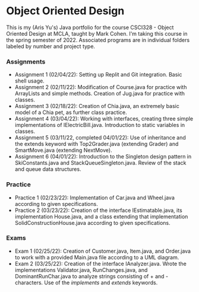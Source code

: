 # Object Oriented Design
This is my (Aris Yu's) Java portfolio for the course CSCI328 - Object Oriented Design at MCLA, taught by Mark Cohen. I'm taking this course in the spring semester of 2022. Associated programs are in individual folders labeled by number and project type. 
### Assignments
* Assignment 1 (02/04/22): Setting up Replit and Git integration. Basic shell usage.
* Assignment 2 (02/11/22): Modification of Course.java for practice with ArrayLists and simple methods. Creation of Jug.java for practice with classes.
* Assignment 3 (02/18/22): Creation of Chia.java, an extremely basic model of a Chia pet, as further class practice.
* Assignment 4 (03/04/22): Working with interfaces, creating three simple implementations of IElectricBill.java. Introduction to static variables in classes.
* Assignment 5 (03/11/22, completed 04/01/22): Use of inheritance and the extends keyword with Top2Grader.java (extending Grader) and SmartMove.java (extending NextMove).
* Assignment 6 (04/01/22): Introduction to the Singleton design pattern in SkiConstants.java and StackQueueSingleton.java. Review of the stack and queue data structures.
### Practice
* Practice 1 (02/23/22): Implementation of Car.java and Wheel.java according to given specifications.
* Practice 2 (03/23/22): Creation of the interface IEstimatable.java, its implementation House.java, and a class extending that implementation SolidConstructionHouse.java according to given specifications.
### Exams
* Exam 1 (02/25/22): Creation of Customer.java, Item.java, and Order.java to work with a provided Main.java file according to a UML diagram.
* Exam 2 (03/25/22): Creation of the interface IAnalyzer.java. Wrote the implementations Validator.java, RunChanges.java, and DominantRunChar.java to analyze strings consisting of + and - characters. Use of the *implements* and *extends* keywords.